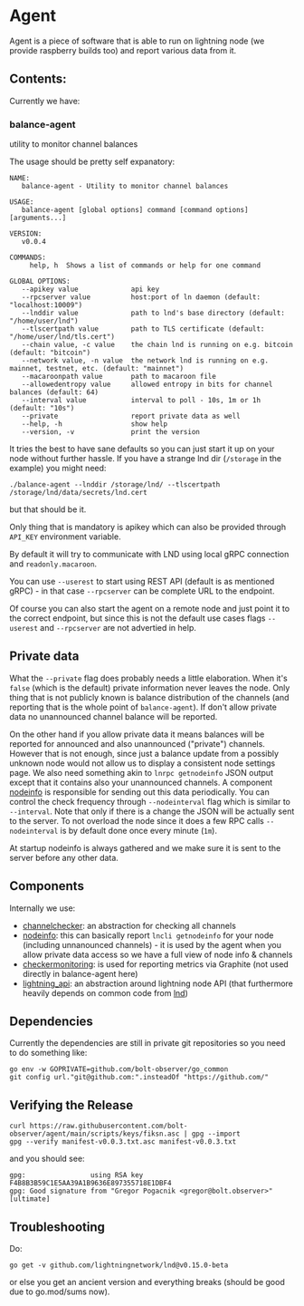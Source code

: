 # Agent

Agent is a piece of software that is able to run on lightning node (we provide raspberry builds too) and report various data from it.

## Contents:

Currently we have:

### balance-agent

utility to monitor channel balances

The usage should be pretty self expanatory:

```
NAME:
   balance-agent - Utility to monitor channel balances

USAGE:
   balance-agent [global options] command [command options] [arguments...]

VERSION:
   v0.0.4

COMMANDS:
     help, h  Shows a list of commands or help for one command

GLOBAL OPTIONS:
   --apikey value             api key
   --rpcserver value          host:port of ln daemon (default: "localhost:10009")
   --lnddir value             path to lnd's base directory (default: "/home/user/lnd")
   --tlscertpath value        path to TLS certificate (default: "/home/user/lnd/tls.cert")
   --chain value, -c value    the chain lnd is running on e.g. bitcoin (default: "bitcoin")
   --network value, -n value  the network lnd is running on e.g. mainnet, testnet, etc. (default: "mainnet")
   --macaroonpath value       path to macaroon file
   --allowedentropy value     allowed entropy in bits for channel balances (default: 64)
   --interval value           interval to poll - 10s, 1m or 1h (default: "10s")
   --private                  report private data as well
   --help, -h                 show help
   --version, -v              print the version
```

It tries the best to have sane defaults so you can just start it up on your node without further hassle.
If you have a strange lnd dir (`/storage` in the example) you might need:
```
./balance-agent --lnddir /storage/lnd/ --tlscertpath /storage/lnd/data/secrets/lnd.cert
```
but that should be it.

Only thing that is mandatory is apikey which can also be provided through `API_KEY` environment variable.

By default it will try to communicate with LND using local gRPC connection and `readonly.macaroon`.

You can use `--userest` to start using REST API (default is as mentioned gRPC) - in that case `--rpcserver` can be complete URL to the endpoint.

Of course you can also start the agent on a remote node and just point it to the correct endpoint, but since this is not the default
use cases flags `--userest` and `--rpcserver` are not advertied in help.

## Private data

What the `--private` flag does probably needs a little elaboration. When it's `false` (which is the default) private information never leaves the node.
Only thing that is not publicly known is balance distribution of the channels (and reporting that is the whole point of `balance-agent`). If don't allow private data no unannounced channel balance will be reported.

On the other hand if you allow private data it means balances will be reported for announced and also unannounced ("private") channels.
However that is not enough, since just a balance update from a possibly unknown node would not allow us to display a consistent node settings page.
We also need something akin to `lnrpc getnodeinfo` JSON output except that it contains also your unannounced channels. A component [nodeinfo](./nodeinfo) is responsible for sending out this data periodically. You can control the check frequency through `--nodeinterval` flag which is similar to `--interval`. Note that only if there is a change the JSON will be actually sent to the server. To not overload the node since it does a few RPC calls `--nodeinterval` is by default done once every minute (`1m`).

At startup nodeinfo is always gathered and we make sure it is sent to the server before any other data.

## Components

Internally we use:
* [channelchecker](./channelchecker): an abstraction for checking all channels
* [nodeinfo](./nodeinfo): this can basically report `lncli getnodeinfo` for your node (including unnanounced channels) - it is used by the agent when you allow private data access so we have a full view of node info & channels
* [checkermonitoring](./checkermonitoring): is used for reporting metrics via Graphite (not used directly in balance-agent here)
* [lightning_api](./lightning_api): an abstraction around lightning node API (that furthermore heavily depends on common code from [lnd](https://github.com/lightningnetwork/lnd))

## Dependencies

Currently the dependencies are still in private git repositories so you need to do something like:

```
go env -w GOPRIVATE=github.com/bolt-observer/go_common
git config url."git@github.com:".insteadOf "https://github.com/"
```

## Verifying the Release

```
curl https://raw.githubusercontent.com/bolt-observer/agent/main/scripts/keys/fiksn.asc | gpg --import
gpg --verify manifest-v0.0.3.txt.asc manifest-v0.0.3.txt
```

and you should see:
```
gpg:                using RSA key F4B8B3B59C1E5AA39A1B9636E897355718E1DBF4
gpg: Good signature from "Gregor Pogacnik <gregor@bolt.observer>" [ultimate]
```

## Troubleshooting

Do:
```
go get -v github.com/lightningnetwork/lnd@v0.15.0-beta
```
or else you get an ancient version and everything breaks (should be good due to go.mod/sums now).
